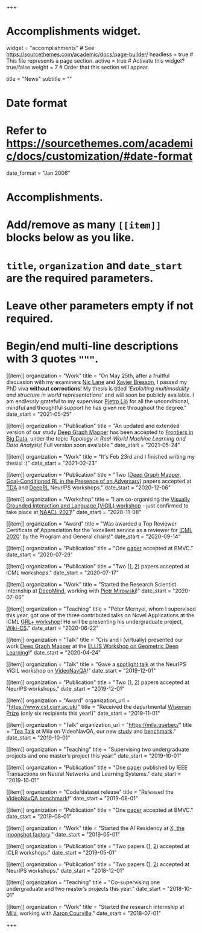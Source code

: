 +++
# Accomplishments widget.
widget = "accomplishments"  # See https://sourcethemes.com/academic/docs/page-builder/
headless = true  # This file represents a page section.
active = true  # Activate this widget? true/false
weight = 7  # Order that this section will appear.

title = "News"
subtitle = ""

# Date format
#   Refer to https://sourcethemes.com/academic/docs/customization/#date-format
date_format = "Jan 2006"

# Accomplishments.
#   Add/remove as many `[[item]]` blocks below as you like.
#   `title`, `organization` and `date_start` are the required parameters.
#   Leave other parameters empty if not required.
#   Begin/end multi-line descriptions with 3 quotes `"""`.


[[item]]
  organization = "Work"
  title = "On May 25th, after a fruitful discussion with my examiners [Nic Lane](http://niclane.org/) and [Xavier Bresson](https://www.linkedin.com/in/xavier-bresson-738585b/), I passed my PhD viva **without corrections**! My thesis is titled *'Exploiting multimodality and structure in world representations'* and will soon be publicly available. I am endlessly grateful to my supervisor [Pietro Liò](https://www.cl.cam.ac.uk/~pl219/) for all the unconditional, mindful and thoughtful support he has given me throughout the degree."
  date_start = "2021-05-25"

[[item]]
  organization = "Publication"
  title = "An updated and extended version of our study [Deep Graph Mapper](https://openreview.net/pdf?id=IYX38fl5sTh) has been accepted to [Frontiers in Big Data](https://www.frontiersin.org/articles/10.3389/fdata.2021.680535/abstract), under the topic *Topology in Real-World Machine Learning and Data Analysis*! Full version soon available."
  date_start = "2021-05-24"

[[item]]
  organization = "Work"
  title = "It's Feb 23rd and I finished writing my thesis! :)"
  date_start = "2021-02-23"

[[item]]
  organization = "Publication"
  title = "Two ([Deep Graph Mapper](https://openreview.net/pdf?id=IYX38fl5sTh), [Goal-Conditioned RL in the Presence of an Adversary](https://sites.google.com/view/deep-rl-workshop-neurips2020/home?authuser=0)) papers accepted at [TDA](https://tda-in-ml.github.io/papers) and [DeepRL](https://sites.google.com/view/deep-rl-workshop-neurips2020/home?authuser=0) NeurIPS workshops."
  date_start = "2020-12-06"

[[item]]
  organization = "Workshop"
  title = "I am co-organising the [Visually Grounded Interaction and Language (ViGIL) workshop](https://vigilworkshop.github.io/) - just confirmed to take place at [NAACL 2021](https://2021.naacl.org/)!"
  date_start = "2020-11-08"

[[item]]
  organization = "Award"
  title = "Was awarded a Top Reviewer Certificate of Appreciation for the 'excellent service as a reviewer for [ICML 2020](https://icml.cc/)' by the Program and General chairs!"
  date_start = "2020-09-14"

[[item]]
  organization = "Publication"
  title = "One [paper](https://arxiv.org/abs/2005.08230) accepted at BMVC."
  date_start = "2020-07-29"

[[item]]
  organization = "Publication"
  title = "Two ([1](https://grlplus.github.io/papers/32.pdf), [2](https://github.com/oolworkshop/oolworkshop.github.io/blob/master/pdf/OOL_21.pdf)) papers accepted at ICML workshops."
  date_start = "2020-07-17"
  
[[item]]
  organization = "Work"
  title = "Started the Research Scientist internship at [DeepMind](https://deepmind.com/), working with [Piotr Mirowski](https://piotrmirowski.com/)!"
  date_start = "2020-07-06"

[[item]]
  organization = "Teaching"
  title = "Péter Mernyei, whom I supervised this year, got one of the three contributed talks on Novel Applications at the ICML [GRL+ workshop](https://grlplus.github.io/schedule/)! He will be presenting his undergraduate project, [Wiki-CS](https://arxiv.org/abs/2007.02901)."
  date_start = "2020-06-22"
  
[[item]]
  organization = "Talk"
  title = "Cris and I (virtually) presented our work [Deep Graph Mapper](https://github.com/crisbodnar/dgm) at the [ELLIS Workshop on Geometric Deep Learning](https://geometric-relational-dl.github.io/#abstracts)!"
  date_start = "2020-04-24"

[[item]]
  organization = "Talk"
  title = "Gave a [spotlight talk](https://vigilworkshop.github.io/#schedule) at the NeurIPS ViGIL workshop on [VideoNavQA](https://github.com/catalina17/VideoNavQA/)!"
  date_start = "2019-12-01"

[[item]]
  organization = "Publication"
  title = "Two ([1](https://vigilworkshop.github.io/static/papers/9.pdf), [2](https://drive.google.com/file/d/1blUvfVKbq9jftMRMsKtlZpbyLhdw9ynh/view)) papers accepted at NeurIPS workshops."
  date_start = "2019-12-01"

[[item]]
  organization = "Award"
  organization_url = "https://www.cst.cam.ac.uk/"
  title = "Received the departmental [Wiseman Prize](https://www.cst.cam.ac.uk/wiseman-prize) (only six recipients this year!)"
  date_start = "2019-11-01"

[[item]]
  organization = "Talk"
  organization_url = "https://mila.quebec/"
  title = "[Tea Talk](https://catalinacangea.netlify.com/talk/milateatalk/) at Mila on VideoNavQA, our new [study](https://arxiv.org/abs/1908.04950) and [benchmark](https://github.com/catalina17/VideoNavQA/)."
  date_start = "2019-10-01"

[[item]]
  organization = "Teaching"
  title = "Supervising two undergraduate projects and one master’s project this year!"
  date_start = "2019-10-01"
  
[[item]]
  organization = "Publication"
  title = "One [paper](https://ieeexplore.ieee.org/document/8894404) published by IEEE Transactions on Neural Networks and Learning Systems."
  date_start = "2019-10-01"
  

[[item]]
  organization = "Code/dataset release"
  title = "Released the [VideoNavQA benchmark](https://github.com/catalina17/VideoNavQA/)!"
  date_start = "2019-08-01"

[[item]]
  organization = "Publication"
  title = "One [paper](https://arxiv.org/abs/1908.04950) accepted at BMVC."
  date_start = "2019-08-01"
  

[[item]]
  organization = "Work"
  title = "Started the AI Residency at [X, the moonshot factory](https://x.company/)."
  date_start = "2019-05-01"
  
[[item]]
  organization = "Publication"
  title = "Two papers ([1](https://arxiv.org/abs/1904.06316), [2](https://aiforsocialgood.github.io/iclr2019/accepted/track1/pdfs/12_aisg_iclr2019.pdf)) accepted at ICLR workshops."
  date_start = "2019-05-01"
  
[[item]]
  organization = "Publication"
  title = "Two papers ([1](https://arxiv.org/abs/1811.01287), [2](https://arxiv.org/abs/1811.09714)) accepted at NeurIPS workshops."
  date_start = "2018-12-01"

[[item]]
  organization = "Teaching"
  title = "Co-supervising one undergraduate and two master’s projects this year."
  date_start = "2018-10-01"
  

[[item]]
  organization = "Work"
  title = "Started the research internship at [Mila](http://mila.quebec/), working with [Aaron Courville](https://mila.quebec/en/person/aaron-courville/)."
  date_start = "2018-07-01"

+++
